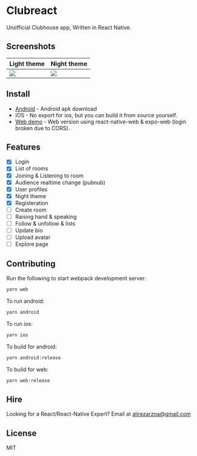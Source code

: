 # Clubreact

Unofficial Clubhouse app, Written in React Native.

## Screenshots

| Light theme | Night theme |
| ----------- | ----------- |
| ![][light]  | ![][dark]   |

## Install

- [Android](https://github.com/arnnis/clubreact/releases/latest) - Android apk download
- IOS - No export for ios, but you can build it from source yourself.
- [Web demo](https://arnnis.github.io/Clubreact) - Web version using react-native-web & expo-web (login broken due to CORS).
<!-- - [Windows](https://github.com/arnnis/Sup/releases/latest) - Windows version using electron
- [Linux](https://github.com/arnnis/Sup/releases/latest) - Linux version using electron -->

[dark]: https://user-images.githubusercontent.com/61647712/114277408-bc69ec00-9a33-11eb-9c9a-775772e73fbc.jpg
[light]: https://user-images.githubusercontent.com/61647712/114277409-be33af80-9a33-11eb-97ba-b905ad096bb7.jpg

## Features

- [x] Login
- [x] List of rooms
- [x] Joining & Listening to room
- [x] Audience realtime change (pubnub)
- [x] User profiles
- [x] Night theme
- [x] Registeration
- [ ] Create room
- [ ] Raising hand & speaking
- [ ] Follow & unfollow & lists
- [ ] Update bio
- [ ] Upload avatar
- [ ] Explore page

## Contributing

Run the following to start webpack development server:

```sh
yarn web
```

To run android:

```sh
yarn android
```

To run ios:

```sh
yarn ios
```

To build for android:

```sh
yarn android:release
```

To build for web:

```sh
yarn web:release
```

## Hire

Looking for a React/React-Native Expert? Email at alirezarzna@gmail.com

## License

MIT
